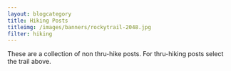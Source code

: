 ```yaml
---
layout: blogcategory
title: Hiking Posts
titleimg: /images/banners/rockytrail-2048.jpg
filter: hiking
---
```


<p class="text-center">These are a collection of non thru-hike posts. For thru-hiking posts select the trail above.</p>
